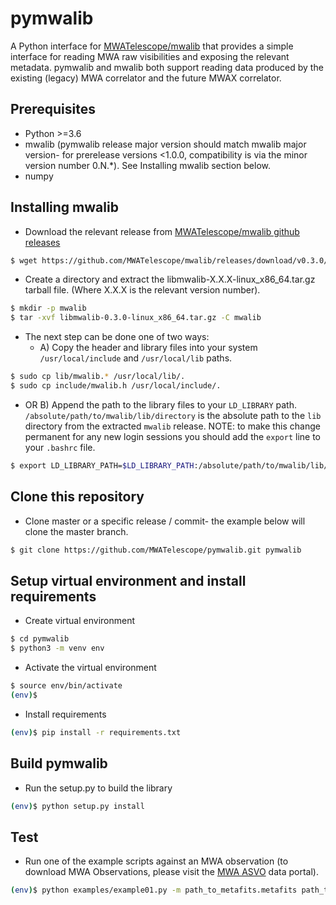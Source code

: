 # pymwalib
A Python interface for [MWATelescope/mwalib](https://github.com/MWATelescope/mwalib) that provides a simple
interface for reading MWA raw visibilities and exposing the relevant metadata. pymwalib and mwalib
both support reading data produced by the existing (legacy) MWA correlator and the future MWAX
correlator.

## Prerequisites
* Python >=3.6
* mwalib (pymwalib release major version should match mwalib major version- for prerelease versions <1.0.0, compatibility is via the minor version number 0.N.*). See Installing mwalib section below.
* numpy
 
## Installing mwalib
* Download the relevant release from [MWATelescope/mwalib github releases](https://github.com/MWATelescope/mwalib/releases)
```bash
$ wget https://github.com/MWATelescope/mwalib/releases/download/v0.3.0/libmwalib-0.3.0-linux_x86_64.tar.gz -O libmwalib-0.3.0-linux_x86_64.tar.gz 
```
* Create a directory and extract the libmwalib-X.X.X-linux_x86_64.tar.gz tarball file. (Where X.X.X is the relevant version number).
```bash
$ mkdir -p mwalib
$ tar -xvf libmwalib-0.3.0-linux_x86_64.tar.gz -C mwalib
```
* The next step can be done one of two ways:
  - A) Copy the header and library files into your system `/usr/local/include` and `/usr/local/lib` paths.
```bash
$ sudo cp lib/mwalib.* /usr/local/lib/.
$ sudo cp include/mwalib.h /usr/local/include/.
```
  - OR B) Append the path to the library files to your `LD_LIBRARY` path. `/absolute/path/to/mwalib/lib/directory` is the absolute path to the `lib` directory from the extracted `mwalib` release. NOTE: to make this change permanent for any new login sessions you should add the `export` line to your `.bashrc` file.
```bash
$ export LD_LIBRARY_PATH=$LD_LIBRARY_PATH:/absolute/path/to/mwalib/lib/directory
```

## Clone this repository
* Clone master or a specific release / commit- the example below will clone the master branch.
```bash
$ git clone https://github.com/MWATelescope/pymwalib.git pymwalib
```

## Setup virtual environment and install requirements
* Create virtual environment
```bash
$ cd pymwalib
$ python3 -m venv env
```
* Activate the virtual environment
```bash
$ source env/bin/activate
(env)$ 
```
* Install requirements
```bash
(env)$ pip install -r requirements.txt 
```

## Build pymwalib
* Run the setup.py to build the library
```bash
(env)$ python setup.py install
```

## Test
* Run one of the example scripts against an MWA observation (to download MWA Observations, please visit the [MWA ASVO](https://asvo.mwatelescope.org) data portal).
```bash
(env)$ python examples/example01.py -m path_to_metafits.metafits path_to_gpuboxfile01.fits path_to_gpuboxfile02.fits ... 
```
